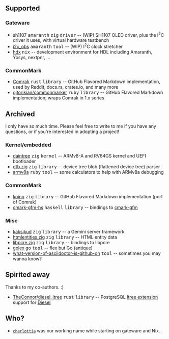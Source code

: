 ## Supported

### Gateware

* [sh1107](https://github.com/kivikakk/sh1107) <kbd>amaranth</kbd> <kbd>zig</kbd> <kbd>driver</kbd> -- (WIP) SH1107 OLED driver, plus the I<sup>2</sup>C driver it uses, with virtual hardware testbench
* [i2c_obs](https://github.com/kivikakk/i2c_obs) <kbd>amaranth</kbd> <kbd>tool</kbd> -- (WIP) I<sup>2</sup>C clock stretcher
* [hdx](https://github.com/kivikakk/hdx) <kbd>nix</kbd> -- development environment for HDL including Amaranth, Yosys, nextpnr, ...

### CommonMark

* [Comrak](https://github.com/kivikakk/comrak) <kbd>rust</kbd> <kbd>library</kbd> -- GitHub Flavored Markdown implementation, used by Reddit, docs.rs, crates.io, and many more
* [gjtorikian/commonmarker](https://github.com/gjtorikian/commonmarker) <kbd>ruby</kbd> <kbd>library</kbd> -- GitHub Flavored Markdown implementation; wraps Comrak in 1.x series


## Archived

I only have so much time. Please feel free to write to me if you have any questions, or if you're interested in adopting a project!

### Kernel/embedded

* [daintree](https://github.com/kivikakk/daintree) <kbd>zig</kbd> <kbd>kernel</kbd> -- ARMv8-A and RV64GS kernel and UEFI bootloader
* [dtb.zig](https://github.com/kivikakk/dtb.zig) <kbd>zig</kbd> <kbd>library</kbd> -- device tree blob (flattened device tree) parser
* [armv8a](https://github.com/kivikakk/armv8a) <kbd>ruby</kbd> <kbd>tool</kbd> -- some calculators to help with ARMv8a debugging

### CommonMark

* [koino](https://github.com/kivikakk/koino) <kbd>zig</kbd> <kbd>library</kbd> -- GitHub Flavored Markdown implementation (port of Comrak)
* [cmark-gfm-hs](https://github.com/kivikakk/cmark-gfm-hs) <kbd>haskell</kbd> <kbd>library</kbd> -- bindings to [cmark-gfm](https://github.com/github/cmark-gfm)

### Misc

* [kaksikud](https://github.com/kivikakk/kaksikud) <kbd>zig</kbd> <kbd>library</kbd> -- a Gemini server framework
* [htmlentities.zig](https://github.com/kivikakk/htmlentities.zig) <kbd>zig</kbd> <kbd>library</kbd> -- HTML entity data
* [libpcre.zig](https://github.com/kivikakk/libpcre.zig) <kbd>zig</kbd> <kbd>library</kbd> -- bindings to libpcre
* [golex](https://github.com/kivikakk/golex) <kbd>go</kbd> <kbd>tool</kbd> -- flex but Go (antique)
* [what-version-of-asciidoctor-is-github-on](https://github.com/kivikakk/what-version-of-asciidoctor-is-github-on#readme) <kbd>tool</kbd> -- sometimes you may wanna know?


## Spirited away

Thanks to my co-authors. :)

* [TheConnor/diesel_ltree](https://github.com/TheConnor/diesel_ltree) <kbd>rust</kbd> <kbd>library</kbd> -- PostgreSQL [ltree extension](https://www.postgresql.org/docs/current/ltree.html) support for [Diesel](https://diesel.rs/)


## Who?

* [`charlottia`](https://github.com/charlottia) was our working name while starting on gateware and Nix.
